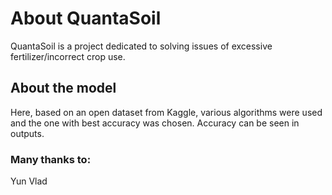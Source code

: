 # About QuantaSoil

QuantaSoil is a project dedicated to solving issues of excessive fertilizer/incorrect crop use.

## About the model

Here, based on an open dataset from Kaggle, various algorithms were used and the one with best accuracy was chosen.
Accuracy can be seen in outputs.

### Many thanks to:
Yun Vlad
